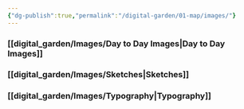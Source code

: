 ```yaml
---
{"dg-publish":true,"permalink":"/digital-garden/01-map/images/"}
---
```


### [[digital_garden/Images/Day to Day Images\|Day to Day Images]]
### [[digital_garden/Images/Sketches\|Sketches]]

### [[digital_garden/Images/Typography\|Typography]]

